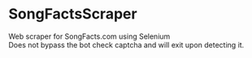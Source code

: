 # SongFactsScraper
 Web scraper for SongFacts.com using Selenium <br>
 Does not bypass the bot check captcha and will exit upon detecting it.
